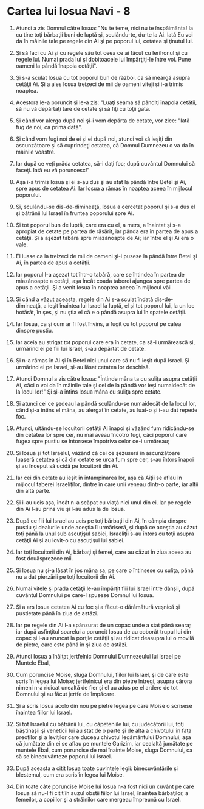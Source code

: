 # Cartea lui Iosua Navi - 8

1. Atunci a zis Domnul către Iosua: "Nu te teme, nici nu te înspăimânta! Ia cu tine toţi bărbaţii buni de luptă şi, sculându-te, du-te la Ai. Iată Eu voi da în mâinile tale pe regele din Ai şi pe poporul lui, cetatea şi ţinutul lui. 

2. Şi să faci cu Ai şi cu regele său tot ceea ce ai făcut cu Ierihonul şi cu regele lui. Numai prada lui şi dobitoacele lui împărţiţi-le între voi. Pune oameni la pândă înapoia cetăţii". 

3. Şi s-a sculat Iosua cu tot poporul bun de război, ca  să meargă asupra cetăţii Ai. Şi a ales Iosua treizeci de mii de oameni viteji şi i-a trimis noaptea. 

4. Acestora le-a poruncit şi le-a zis: "Luaţi seama să pândiţi înapoia cetăţii, să nu vă depărtaţi tare de cetate şi să fiţi cu toţii gata. 

6. Şi când vor alerga după noi şi-i vom depărta de cetate, vor zice: "Iată fug de noi, ca prima dată". 

7. Şi când vom fugi noi de ei şi ei după noi, atunci voi să ieşiţi din ascunzătoare şi să cuprindeţi cetatea, că Domnul Dumnezeu o va da în mâinile voastre. 

8. Iar după ce veţi prăda cetatea, să-i daţi foc; după cuvântul Domnului să faceţi. Iată eu vă poruncesc!" 

9. Aşa i-a trimis Iosua şi ei s-au dus şi au stat la pândă între Betel şi Ai, spre apus de cetatea Ai. Iar Iosua a rămas în noaptea aceea în mijlocul poporului. 

10. Şi, sculându-se dis-de-dimineaţă, Iosua a cercetat poporul şi s-a dus el şi bătrânii lui Israel în fruntea poporului spre Ai. 

11. Şi tot poporul bun de luptă, care era cu el, a mers, a înaintat şi s-a apropiat de cetate pe partea de răsărit, iar pânda era în partea de apus a cetăţii. Şi a aşezat tabăra spre miazănoapte de Ai; iar între el şi Ai era o vale. 

12. El luase ca la treizeci de mii de oameni şi-i pusese la pândă între Betel şi Ai, în partea de apus a cetăţii. 

13. Iar poporul l-a aşezat tot într-o tabără, care se întindea în partea de miazănoapte a cetăţii, aşa încât coada taberei ajungea spre partea de apus a cetăţii. Şi a venit Iosua în noaptea aceea în mijlocul văii. 

14. Şi când a văzut aceasta, regele din Ai s-a sculat îndată dis-de-dimineaţă, a ieşit înaintea lui Israel la luptă, el şi tot poporul lui, la un loc hotărât, în şes, şi nu ştia el că e o pândă asupra lui în spatele cetăţii. 

15. Iar Iosua, ca şi cum ar fi fost învins, a fugit cu tot poporul pe calea dinspre pustiu. 

16. Iar aceia au strigat tot poporul care era în cetate, ca să-i urmărească şi, urmărind ei pe fiii lui Israel, s-au depărtat de cetate. 

17. Şi n-a rămas în Ai şi în Betel nici unul care să nu fi ieşit după Israel. Şi urmărind ei pe Israel, şi-au lăsat cetatea lor deschisă. 

18. Atunci Domnul a zis către Iosua: "Întinde mâna ta cu suliţa asupra cetăţii Ai, căci o voi da în mâinile tale şi cei de la pândă vor ieşi numaidecât de la locul lor!" Şi şi-a întins Iosua mâna cu suliţa spre cetate. 

19. Şi atunci cei ce şedeau la pândă sculându-se numaidecât de la locul lor, când şi-a întins el mâna, au alergat în cetate, au luat-o şi i-au dat repede foc. 

20. Atunci, uitându-se locuitorii cetăţii Ai înapoi şi văzând fum ridicându-se din cetatea lor spre cer, nu mai aveau încotro fugi, căci poporul care fugea spre pustiu se întorsese împotriva celor ce-i urmăreau; 

21. Şi Iosua şi tot Israelul, văzând că cei ce şezuseră în ascunzătoare luaseră cetatea şi că din cetate se urca fum spre cer, s-au întors înapoi şi au început să ucidă pe locuitorii din Ai. 

22. Iar cei din cetate au ieşit în întâmpinarea lor, aşa că Aiţii se aflau în mijlocul taberei Israeliţilor, dintre în care unii veneau dintr-o parte, iar alţii din altă parte. 

23. Şi i-au ucis aşa, încât n-a scăpat cu viaţă nici unul din ei. Iar pe regele din Ai l-au prins viu şi l-au adus la de Iosua. 

24. După ce fiii lui Israel au ucis pe toţi bărbaţii din Ai, în câmpia dinspre pustiu şi dealurile unde aceştia îi urmăriseră, şi după ce aceştia au căzut toţi până la unul sub ascuţişul sabiei, Israeliţii s-au întors cu toţii asupra cetăţii Ai şi au lovit-o cu ascuţişul lui sabiei. 

25. Iar toţi locuitorii din Ai, bărbaţi şi femei, care au căzut în ziua aceea au fost douăsprezece mii. 

26. Şi Iosua nu şi-a lăsat în jos mâna sa, pe care o întinsese cu suliţa, până nu a dat pierzării pe toţi locuitorii din Ai. 

27. Numai vitele şi prada cetăţii le-au împărţit fiii lui Israel între dânşii, după cuvântul Domnului pe care-l spusese Domnul lui Iosua. 

28. Şi a ars Iosua cetatea Ai cu foc şi a făcut-o dărâmătură veşnică şi pustietate până în ziua de astăzi. 

29. Iar pe regele din Ai l-a spânzurat de un copac unde a stat până seara; iar după asfinţitul soarelui a poruncit Iosua de au coborât trupul lui din copac şi l-au aruncat la porţile cetăţii şi au ridicat deasupra lui o movilă de pietre, care este până în şi ziua de astăzi. 

30. Atunci Iosua a înălţat jertfelnic Domnului Dumnezeului lui Israel pe Muntele Ebal, 

31. Cum poruncise Moise, sluga Domnului, fiilor lui Israel, şi de care este scris în legea lui Moise; jertfelnicul era din pietre întregi, asupra cărora nimeni n-a ridicat unealtă de fier şi el au adus pe el ardere de tot Domnului şi au făcut jertfe de împăcare. 

32. Şi a scris Iosua acolo din nou pe pietre legea pe care Moise o scrisese înaintea fiilor lui Israel. 

33. Şi tot Israelul cu bătrânii lui, cu căpeteniile lui, cu judecătorii  lui, toţi băştinaşii şi veneticii lui au stat de o parte şi de alta a chivotului în faţa preoţilor şi a leviţilor care duceau chivotul legământului Domnului, aşa că jumătate din ei se aflau pe muntele Garizim, iar cealaltă jumătate pe muntele Ebal, cum poruncise de mai înainte Moise, sluga Domnului, ca să se binecuvânteze poporul lui Israel. 

34. După aceasta a citit Iosua toate cuvintele legii: binecuvântările şi blestemul, cum era scris în legea lui Moise. 

35. Din toate câte poruncise Moise lui Iosua n-a fost nici un cuvânt pe care Iosua să nu-l fi citit în auzul obştii fiilor lui Israel, înaintea bărbaţilor, a femeilor, a copiilor şi a străinilor care mergeau împreună cu Israel. 

